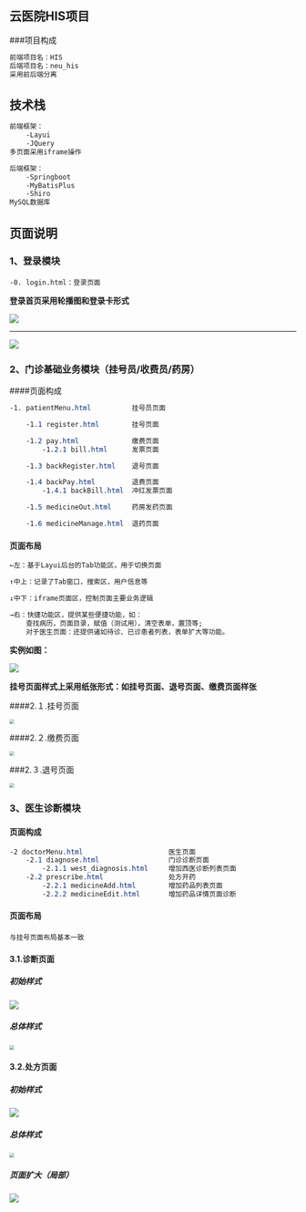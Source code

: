 ##                                     云医院HIS项目

###项目构成

```css
前端项目名：HIS
后端项目名：neu_his
采用前后端分离
```



## 技术栈

```css
前端框架：
	-Layui
	-JQuery
多页面采用iframe操作

后端框架：
	-Springboot
	-MyBatisPlus
	-Shiro
MySQL数据库
```



## 页面说明

### 1、登录模块
	-0. login.html：登录页面

**登录首页采用轮播图和登录卡形式**

![](C:\Users\dell\Desktop\img\img1.png)

------

![](C:\Users\dell\Desktop\img\img2.png)

### 2、门诊基础业务模块（挂号员/收费员/药房）

####页面构成

```css
-1. patientMenu.html          挂号员页面

	-1.1 register.html        挂号页面

	-1.2 pay.html             缴费页面
		-1.2.1 bill.html      发票页面

	-1.3 backRegister.html    退号页面

	-1.4 backPay.html         退费页面
	 	-1.4.1 backBill.html  冲红发票页面

	-1.5 medicineOut.html     药房发药页面

	-1.6 medicineManage.html  退药页面
```

#### 页面布局

```css
←左：基于Layui后台的Tab功能区，用于切换页面
```

```css
↑中上：记录了Tab窗口，搜索区，用户信息等
```

```css
↓中下：iframe页面区，控制页面主要业务逻辑
```

```css
→右：快捷功能区，提供某些便捷功能，如：
	查找病历，页面目录，赋值（测试用），清空表单，置顶等;
	对于医生页面：还提供诸如待诊、已诊患者列表，表单扩大等功能。
```

**实例如图：**



![](C:\Users\dell\Desktop\img\img5.png)



**挂号页面样式上采用纸张形式：如挂号页面、退号页面、缴费页面样张**

####2.１.挂号页面

<img src="C:\Users\dell\Desktop\img\img6.png" style="zoom: 50%;" />



####2.２.缴费页面

<img src="C:\Users\dell\Desktop\img\img9.png" style="zoom:50%;" />

###2.３.退号页面

<img src="C:\Users\dell\Desktop\img\img7.png" style="zoom:50%;" />

### 3、医生诊断模块

#### 页面构成

```css
-2 doctorMenu.html                     医生页面
	-2.1 diagnose.html                 门诊诊断页面
		-2.1.1 west_diagnosis.html     增加西医诊断列表页面
	-2.2 prescribe.html                处方开药
		-2.2.1 medicineAdd.html        增加药品列表页面
		-2.2.2 medicineEdit.html	   增加药品详情页面诊断
```
#### 页面布局

`与挂号页面布局基本一致`



#### 3.1.诊断页面



##### 初始样式

![](C:\Users\dell\Desktop\img\img12.png)



##### 总体样式

<img src="C:\Users\dell\Desktop\img\img13.png" style="zoom:50%;" />

#### 3.2.处方页面



##### 初始样式

![](C:\Users\dell\Desktop\img\img16.png)

##### 总体样式

<img src="C:\Users\dell\Desktop\img\img17.png" style="zoom:50%;" />

##### 页面扩大（局部）

![](C:\Users\dell\Desktop\img\img31.png)